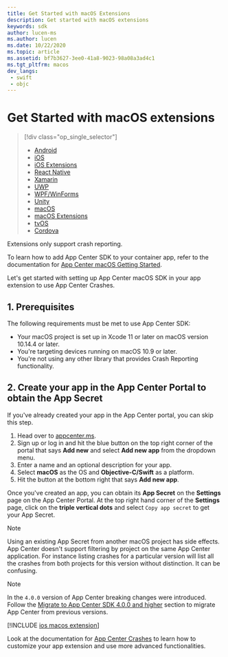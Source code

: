 ```yaml
---
title: Get Started with macOS Extensions
description: Get started with macOS extensions
keywords: sdk
author: lucen-ms
ms.author: lucen
ms.date: 10/22/2020
ms.topic: article
ms.assetid: bf7b3627-3ee0-41a8-9023-98a08a3ad4c1
ms.tgt_pltfrm: macos
dev_langs:  
 - swift
 - objc
---
```


# Get Started with macOS extensions
> [!div  class="op_single_selector"]
> * [Android](android.md)
> * [iOS](ios.md)
> * [iOS Extensions](ios-extensions.md)
> * [React Native](react-native.md)
> * [Xamarin](xamarin.md)
> * [UWP](uwp.md)
> * [WPF/WinForms](wpf-winforms.md)
> * [Unity](unity.md)
> * [macOS](macos.md)
> * [macOS Extensions](macos-extensions.md)
> * [tvOS](tvos.md)
> * [Cordova](cordova.md)

Extensions only support crash reporting.

To learn how to add App Center SDK to your container app, refer to the documentation for [App Center macOS Getting Started](./macos.md).

Let's get started with setting up App Center macOS SDK in your app extension to use App Center Crashes.

## 1. Prerequisites

The following requirements must be met to use App Center SDK:

* Your macOS project is set up in Xcode 11 or later on macOS version 10.14.4 or later.
* You're targeting devices running on macOS 10.9 or later.
* You're not using any other library that provides Crash Reporting functionality.

## 2. Create your app in the App Center Portal to obtain the App Secret

If you've already created your app in the App Center portal, you can skip this step.

1. Head over to [appcenter.ms](https://appcenter.ms).
2. Sign up or log in and hit the blue button on the top right corner of the portal that says **Add new** and select **Add new app** from the dropdown menu.
3. Enter a name and an optional description for your app.
4. Select **macOS** as the OS and **Objective-C/Swift** as a platform.
5. Hit the button at the bottom right that says **Add new app**.

Once you've created an app, you can obtain its **App Secret** on the **Settings** page on the App Center Portal. At the top right hand corner of the **Settings** page, click on the **triple vertical dots** and select `Copy app secret` to get your App Secret.

> [!NOTE]
> Using an existing App Secret from another macOS project has side effects. App Center doesn't support filtering by project on the same App Center application. For instance listing crashes for a particular version will list all the crashes from both projects for this version without distinction. It can be confusing.

> [!NOTE]
> In the `4.0.0` version of App Center breaking changes were introduced. Follow the [Migrate to App Center SDK 4.0.0 and higher](../getting-started/migration/apple-sdk-update.md) section to migrate App Center from previous versions.

[!INCLUDE [ios macos extension](includes/ios-macos-extensions.md)]

Look at the documentation for [App Center Crashes](~/sdk/crashes/macos.md) to learn how to customize your app extension and use more advanced functionalities.
